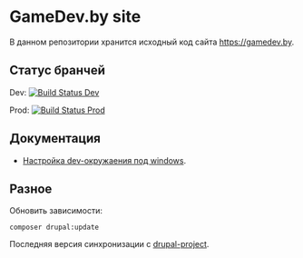 # GameDev.by site

В данном репозитории хранится исходный код сайта https://gamedev.by.

## Статус бранчей

Dev: [![Build Status Dev](https://travis-ci.org/GameDevBy/site.svg?branch=dev)](https://travis-ci.org/GameDevBy/site)

Prod: [![Build Status Prod](https://travis-ci.org/GameDevBy/site.svg?branch=prod)](https://travis-ci.org/GameDevBy/site)

## Документация

* [Настройка dev-окружаения под windows](./docs/config-win-dev-env.md).

## Разное

Обновить зависимости:
```
composer drupal:update
```

Последняя версия синхронизации с [drupal-project](https://github.com/drupal-composer/drupal-project/commit/f2b83dc777a188cc1ccc4526f947e66d70fad380).
